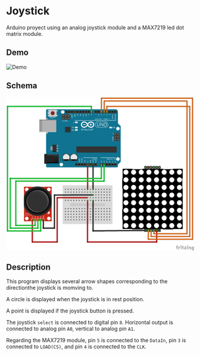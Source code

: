 # Joystick #

Arduino proyect using an analog joystick module and a MAX7219 led dot matrix module.

## Demo ##
![Demo](https://github.com/Otsoko/joystick/raw/master/joystick.gif)

## Schema ##
![Schema](https://github.com/Otsoko/joystick/raw/master/joystick_bb.png)

## Description ##
This program displays several arrow shapes corresponding to the directionthe joystick is momving to.

A circle is displayed when the joystick is in rest position.

A point is displayed if the joystick button is pressed.

The joystick `select` is connected to digital pin `8`. Horizontal output is connected to analog pin `A0`, vertical to analog pin `A1`.

Regarding the MAX7219 module, pin `5` is connected to the `DataIn`, pin `3` is connected to `LOAD(CS)`, and pin `4` is connected to the `CLK`.